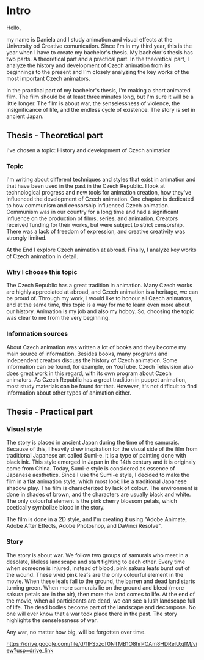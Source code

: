 # Intro
Hello,
 
 my name is Daniela and I study animation and visual effects at the University od Creative comunication. Since I'm in my third year, this is the year when I have to create my bachelor's thesis.
My bachelor's thesis has two parts. A theoretical part and a practical part.
In the theoretical part, I analyze the history and development of Czech animation from its beginnings to the present and I´m closely analyzing the key works of the most important Czech animators. 

In the practical part of my bachelor's thesis, I'm making a short animated film. The film should be at least three minutes long, but I'm sure it will be a little longer. 
The film is about war, the senselessness of violence, the insignificance of life, and the endless cycle of existence. The story is set in ancient Japan.
## Thesis - Theoretical part

I've chosen a topic: History and development of Czech animation

### Topic
I'm writing about different techniques and styles that exist in animation and that have been used in the past in the Czech Republic.
I look at technological progress and new tools for animation creation, how they've influenced the development of Czech animation. One chapter is dedicated to how communism and censorship influenced Czech animation. Communism was in our country for a long time and had a significant influence on the production of films, series, and animation. Creators received funding for their works, but were subject to strict censorship. There was a lack of freedom of expression, and creative creativity was strongly limited. 

At the End I explore Czech animation at abroad. Finally, I analyze key works of Czech animation in detail.

### Why I choose this topic

The Czech Republic has a great tradition in animation. Many Czech works are highly appreciated at abroad, and Czech animation is a heritage, we can be proud of. Through my work, I would like to honour all Czech animators, and at the same time, this topic is a way for me to learn even more about our history. Animation is my job and also my hobby. So, choosing the topic was clear to me from the very beginning.

### Information sources
About Czech animation was written a lot of books and they become my main source of information. Besides books, many programs and independent creators discuss the history of Czech animation. Some information can be found, for example, on YouTube. Czech Television also does great work in this regard, with its own program about Czech animators. As Czech Republic has a great tradition in puppet animation, most study materials can be found for that. However, it's not difficult to find information about other types of animation either.



## Thesis - Practical part

### Visual style
The story is placed in ancient Japan during the time of the samurais. Because of this, I heavily drew inspiration for the visual side of the film from traditional Japanese art called Sumi-e. It is a type of painting done with black ink. This style emerged in Japan in the 14th century and it is originaly come from China. Today, Sumi-e style is considered as essence of Japanese aesthetics.
Since I use the Sumi-e style, I decided to make the film in a flat animation style, which most look like a  traditional Japanese shadow play. The film is characterized by lack of colour. The environment is done in shades of brown, and the characters are usually black and white. The only colourful element is the pink cherry blossom petals, which poetically symbolize blood in the story.

The film is done in a 2D style, and I'm creating it using "Adobe Animate, Adobe After Effects, Adobe Photoshop, and DaVinci Resolve". 
### Story
The story is about war. We follow two groups of samurais who meet in a desolate, lifeless landscape and start fighting to each other. Every time when someone is injured, instead of blood, pink sakura leafs burst out of the wound. These vivid pink leafs are the only colourful element in the movie. When these leafs fall to the ground, the barren and dead land starts turning green. When more samurais lie on the ground and bleed (more sakura petals are in the air), then more the land comes to life. At the end of the movie, when all participants are dead, we can see a lush landscape full of life. The dead bodies become part of the landscape and decompose. No one will ever know that a war took place there in the past. The story highlights the senselessness of war.

Any war, no matter how big, will be forgotten over time.

https://drive.google.com/file/d/1IFSxzcT0NTMB1O8hrPOAm8HDReIUxjfM/view?usp=drive_link
